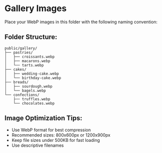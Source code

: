 # Gallery Images

Place your WebP images in this folder with the following naming convention:

## Folder Structure:
```
public/gallery/
├── pastries/
│   ├── croissants.webp
│   ├── macarons.webp
│   └── tarts.webp
├── cakes/
│   ├── wedding-cake.webp
│   └── birthday-cake.webp
├── breads/
│   ├── sourdough.webp
│   └── bagels.webp
└── confections/
    ├── truffles.webp
    └── chocolates.webp
```

## Image Optimization Tips:
- Use WebP format for best compression
- Recommended sizes: 800x600px or 1200x900px
- Keep file sizes under 500KB for fast loading
- Use descriptive filenames